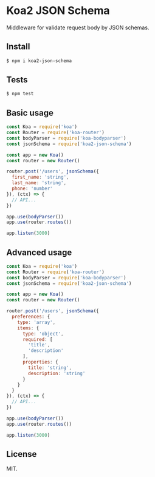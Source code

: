 # Koa2 JSON Schema

Middleware for validate request body by JSON schemas.

## Install

```sh
$ npm i koa2-json-schema
```

## Tests

```sh
$ npm test
```

## Basic usage

```js
const Koa = require('koa')
const Router = require('koa-router')
const bodyParser = require('koa-bodyparser')
const jsonSchema = require('koa2-json-schema')

const app = new Koa()
const router = new Router()

router.post('/users', jsonSchema({
  first_name: 'string',
  last_name: 'string',
  phone: 'number'
}), (ctx) => {
  // API...
})

app.use(bodyParser())
app.use(router.routes())

app.listen(3000)
```

## Advanced usage

```js
const Koa = require('koa')
const Router = require('koa-router')
const bodyParser = require('koa-bodyparser')
const jsonSchema = require('koa2-json-schema')

const app = new Koa()
const router = new Router()

router.post('/users', jsonSchema({
  preferences: {
    type: 'array',
    items: {
      type: 'object',
      required: [
        'title',
        'description'
      ],
      properties: {
        title: 'string',
        description: 'string'
      }
    }
  }
}), (ctx) => {
  // API...
})

app.use(bodyParser())
app.use(router.routes())

app.listen(3000)
```

## License

MIT.